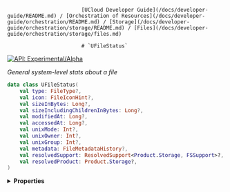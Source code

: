                             [UCloud Developer Guide](/docs/developer-guide/README.md) / [Orchestration of Resources](/docs/developer-guide/orchestration/README.md) / [Storage](/docs/developer-guide/orchestration/storage/README.md) / [Files](/docs/developer-guide/orchestration/storage/files.md)
                            
                            # `UFileStatus`

                            
[![API: Experimental/Alpha](https://img.shields.io/static/v1?label=API&message=Experimental/Alpha&color=orange&style=flat-square)](/docs/developer-guide/core/api-conventions.md)


_General system-level stats about a file_

```kotlin
data class UFileStatus(
    val type: FileType?,
    val icon: FileIconHint?,
    val sizeInBytes: Long?,
    val sizeIncludingChildrenInBytes: Long?,
    val modifiedAt: Long?,
    val accessedAt: Long?,
    val unixMode: Int?,
    val unixOwner: Int?,
    val unixGroup: Int?,
    val metadata: FileMetadataHistory?,
    val resolvedSupport: ResolvedSupport<Product.Storage, FSSupport>?,
    val resolvedProduct: Product.Storage?,
)
```

<details>
<summary>
<b>Properties</b>
</summary>

<details>
<summary>
<code>type</code>: <code><code><a href='#filetype'>FileType</a>?</code></code> Which type of file this is, see `FileType` for more information.
</summary>





</details>

<details>
<summary>
<code>icon</code>: <code><code><a href='#fileiconhint'>FileIconHint</a>?</code></code> A hint to clients about which icon to display next to this file. See `FileIconHint` for details.
</summary>





</details>

<details>
<summary>
<code>sizeInBytes</code>: <code><code><a href='https://kotlinlang.org/api/latest/jvm/stdlib/kotlin/-long/'>Long</a>?</code></code> The size of this file in bytes (Requires `includeSizes`)
</summary>





</details>

<details>
<summary>
<code>sizeIncludingChildrenInBytes</code>: <code><code><a href='https://kotlinlang.org/api/latest/jvm/stdlib/kotlin/-long/'>Long</a>?</code></code> The size of this file and any child (Requires `includeSizes`)
</summary>





</details>

<details>
<summary>
<code>modifiedAt</code>: <code><code><a href='https://kotlinlang.org/api/latest/jvm/stdlib/kotlin/-long/'>Long</a>?</code></code> The modified at timestamp (Requires `includeTimestamps`)
</summary>





</details>

<details>
<summary>
<code>accessedAt</code>: <code><code><a href='https://kotlinlang.org/api/latest/jvm/stdlib/kotlin/-long/'>Long</a>?</code></code> The accessed at timestamp (Requires `includeTimestamps`)
</summary>





</details>

<details>
<summary>
<code>unixMode</code>: <code><code><a href='https://kotlinlang.org/api/latest/jvm/stdlib/kotlin/-int/'>Int</a>?</code></code> The unix mode of a file (Requires `includeUnixInfo`
</summary>





</details>

<details>
<summary>
<code>unixOwner</code>: <code><code><a href='https://kotlinlang.org/api/latest/jvm/stdlib/kotlin/-int/'>Int</a>?</code></code> The unix owner of a file as a UID (Requires `includeUnixInfo`)
</summary>





</details>

<details>
<summary>
<code>unixGroup</code>: <code><code><a href='https://kotlinlang.org/api/latest/jvm/stdlib/kotlin/-int/'>Int</a>?</code></code> The unix group of a file as a GID (Requires `includeUnixInfo`)
</summary>





</details>

<details>
<summary>
<code>metadata</code>: <code><code><a href='#filemetadatahistory'>FileMetadataHistory</a>?</code></code> User-defined metadata for this file. See `FileMetadataTemplate` for details.
</summary>





</details>

<details>
<summary>
<code>resolvedSupport</code>: <code><code><a href='/docs/reference/dk.sdu.cloud.accounting.api.providers.ResolvedSupport.md'>ResolvedSupport</a>&lt;<a href='/docs/reference/dk.sdu.cloud.accounting.api.Product.Storage.md'>Product.Storage</a>, <a href='/docs/reference/dk.sdu.cloud.file.orchestrator.api.FSSupport.md'>FSSupport</a>&gt;?</code></code>
</summary>





</details>

<details>
<summary>
<code>resolvedProduct</code>: <code><code><a href='/docs/reference/dk.sdu.cloud.accounting.api.Product.Storage.md'>Product.Storage</a>?</code></code> The resolved product referenced by `product`.
</summary>



This attribute is not included by default unless `includeProduct` is specified.


</details>



</details>

